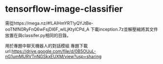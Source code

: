 # tensorflow-image-classifier

需從https://mega.nz/#!LAlHmYRT!yQYJtBe-ooTNfN0RyFnQ6wFsjDl6F_wILjKtylCPd_A
下載inception.7z並解壓縮將其文件放置在與classifer.py相同的目錄。

用於專題中聊天機器人的對話模組
專題下載url:https://drive.google.com/file/d/0B5OUuL-nG1umMURVTnNGSkxEUXM/view?usp=sharing
